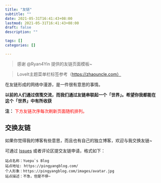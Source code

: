 ```yaml
---
title: "友链"
subtitle: ""
date: 2021-05-31T16:41:43+08:00
lastmod: 2021-05-31T16:41:43+08:00
draft: false
description: ""

tags: []
categories: []

---
```

>感谢 @Ryan4Yin 提供的友链页面模板~

>LoveIt主题菜单栏标签参考（https://zhaouncle.com）

在友链形成的网络中漫游，是一件很有意思的事情。

**以前的人们通过信笺交流，而我们通过友链串联起一个「世界」。希望你我都能在这个「世界」中有所收获**

**注：** <span style="color:red;">下方友链次序每次刷新页面随机排列。<span>

<div class="linkpage"><ul id="friendsList"></ul></div>

## 交换友链

如果你觉得我的博客有些意思，而且也有自己的独立博客，欢迎与我交换友链~

可通过 [Issues](https://github.com/HuangPingyang1/HuangPingyang1.github.io/issues) 或者评论区提交友链申请，格式如下：

    站点名称：Yuepu`s Blog
    站点地址: https://pingyangblog.com/
    个人形象：https://pingyangblog.com/images/avatar.jpg
    站点描述：不急，但是不停~


<script type="text/javascript">
// 以下为样例内容，按照格式可以随意修改
var myFriends = [
    ["https://chee5e.space", "https://chee5e.space/images/avatar.jpg", "@芝士部落格", "有思想，也有忧伤和理想，芝士就是力量"], 
    ["https://blog.k8s.li/", "/avatar.png", "@木子", "垃圾佬、搬砖社畜、运维工程师 <= DevOps"], 
    ["https://panqiincs.me/", "https://panqiincs.me/images/avatar.jpg", "@辛未羊", "人生如逆旅，我亦是行人"], 
    ["https://ryan4yin.space", "/avatar/myself.jpg", "@ryan4yin", "k8s技术圈群友,devops engineer,就职深圳大宇无限"],
    ["https://zhaoqi.vip/", "", "@zhaoqi", "京东DevOps"],
    ["https://www.junmajinlong.com/", "", "@骏马金龙", "Linux、shell教程"],
    ["https://coolshell.cn/", "", "@左耳朵耗子-陈皓", ""],
    ["https://ruanyifeng.com", "", "@阮一峰", ""],
    ["https://jweny.top/", "", "@jweny", "@奇虎360云安全Dev"],
    ["https://www.yunyoujun.cn/", "", "@云游君", "H5小空调作者"],
    ["https://www.qianguyihao.com/", "", "@千古壹号", "github著有前端教程、JD 前端开发高级工程师"],
    ["https://immmmm.com/", "", "@木木木木木木", "哔哔点啥"],
    ["https://hjxlog.com/", "", "@hjx", "java Dev"],
    ["https://zhaouncle.com/", "", "@易波叶平", "一位运维小生的铿锵前行之路的纪念"],
    ["http://macshuo.com/", "", "@池建强", "极客时间CEO"],
    ["https://www.qikqiak.com/", "", "@阳明K8S", ""],
    ["https://cyylog.github.io/", "", "@Cyylog", "一个运维"],
    ["https://blog.21yunbox.com/", "", "@Toby", "独立开发者"],
    ["http://blog.guyskk.com/", "", "@自宅创业", "独立开发者"],
    ["https://vonng.com/", "", "冯若航", "全栈工程师"],
    ["https://ericfu.me/", "", "java", ""],
    ["https://edony.ink/", "", "Linux 操作系统安全", ""],
    ["https://tommymerlin.gitee.io/", "", "GitHub项目精选", ""],
    ["https://edony.ink/", "", "费照君：五道口乐哥", "前端工程师，拍照爱好者，资深梦想家。博客记录“每周分享”"]
];



// 以下为核心功能内容，修改前请确保理解您的行为内容与可能造成的结果
var  targetList = document.getElementById("friendsList");
while (myFriends.length > 0) {
    var rndNum = Math.floor(Math.random()*myFriends.length);
    var friendNode = document.createElement("li");
    var friend_link = document.createElement("a"), 
        friend_img = document.createElement("img"), 
        friend_name = document.createElement("h4"), 
        friend_about = document.createElement("p")
    ;
    friend_link.target = "_blank";
    friend_link.href = myFriends[rndNum][0];
    friend_img.src=myFriends[rndNum][1];
    friend_name.innerText = myFriends[rndNum][2];
    friend_about.innerText = myFriends[rndNum][3];
    friend_link.appendChild(friend_img);
    friend_link.appendChild(friend_name);
    friend_link.appendChild(friend_about);
    friendNode.appendChild(friend_link);
    targetList.appendChild(friendNode);
    myFriends.splice(rndNum, 1);
}
</script>


<style>

.linkpage ul {
    color: rgba(255,255,255,.15)
}

.linkpage ul:after {
    content: " ";
    clear: both;
    display: block
}

.linkpage li {
    float: left;
    width: 48%;
    position: relative;
    -webkit-transition: .3s ease-out;
    transition: .3s ease-out;
    border-radius: 5px;
    line-height: 1.3;
    height: 90px;
    display: block
}

.linkpage h3 {
    margin: 15px -25px;
    padding: 0 25px;
    border-left: 5px solid #51aded;
    background-color: #f7f7f7;
    font-size: 25px;
    line-height: 40px
}

.linkpage li:hover {
    background: rgba(230,244,250,.5);
    cursor: pointer
}

.linkpage li a {
    padding: 0 10px 0 90px
}

.linkpage li a img {
    width: 60px;
    height: 60px;
    border-radius: 50%;
    position: absolute;
    top: 15px;
    left: 15px;
    cursor: pointer;
    margin: auto;
    border: none
}

.linkpage li a h4 {
    color: #333;
    font-size: 18px;
    margin: 0 0 7px;
    padding-left: 90px
}

.linkpage li a h4:hover {
    color: #51aded
}

.linkpage li a h4, .linkpage li a p {
    cursor: pointer;
    white-space: nowrap;
    text-overflow: ellipsis;
    overflow: hidden;
    line-height: 1.4;
    margin: 0 !important;
}

.linkpage li a p {
    font-size: 12px;
    color: #999;
    padding-left: 90px
}

@media(max-width: 460px) {
    .linkpage li {
        width:97%
    }

    .linkpage ul {
        padding-left: 5px
    }
}

</style>
